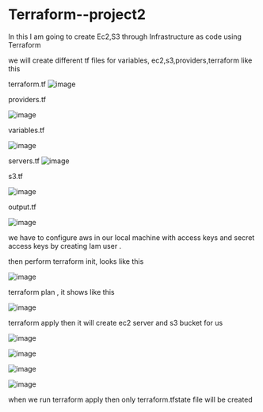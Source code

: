 # Terraform--project2

In this I am going to create Ec2,S3  through Infrastructure as code using Terraform 

we will create different tf files for variables, ec2,s3,providers,terraform like this

terraform.tf
![image](https://user-images.githubusercontent.com/92623347/236691958-d46d149c-2697-4cf6-88a9-33416d596c3b.png)

providers.tf

![image](https://user-images.githubusercontent.com/92623347/236692000-70921f29-eca6-4e9c-8382-a093adaeffaf.png)

variables.tf

![image](https://user-images.githubusercontent.com/92623347/236692027-eb369db8-60aa-49b9-b01f-525a7f2d6268.png)

servers.tf
![image](https://user-images.githubusercontent.com/92623347/236692061-4c1818d3-1f38-4fa4-a766-096b020e5249.png)

s3.tf

![image](https://user-images.githubusercontent.com/92623347/236692087-5e21e2d4-f866-4656-87bb-dfc405b79c63.png)

output.tf

![image](https://user-images.githubusercontent.com/92623347/236692117-1109d49d-638e-4eda-a04d-d0487200848b.png)

we have to configure aws in our local machine with access keys and secret access keys by creating Iam user .

then perform terraform init, looks like this

![image](https://user-images.githubusercontent.com/92623347/236692471-c8343dd9-6c2d-4451-a526-b6c44e887dd2.png)

terraform plan , it shows like this

![image](https://user-images.githubusercontent.com/92623347/236692519-ff533490-818d-48bd-b2c4-488cdfd0356e.png)

terraform apply
then it will create ec2 server and s3 bucket for us

![image](https://user-images.githubusercontent.com/92623347/236692776-c106ee25-94ef-4861-8cd8-d8e72e6b02c2.png)

![image](https://user-images.githubusercontent.com/92623347/236692817-73ef5a58-a9f5-4227-8443-3a9b8a30a65b.png)

![image](https://user-images.githubusercontent.com/92623347/236692844-87c0892e-e3bf-49fd-b475-a3d87c648f8c.png)

![image](https://user-images.githubusercontent.com/92623347/236692873-234786ad-b8d2-407f-84b1-11bacf01b995.png)

when we run terraform apply then only terraform.tfstate file will be created



